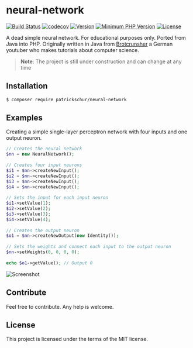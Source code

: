 # neural-network
[![Build Status](https://travis-ci.org/patrickschur/neural-network.svg?branch=master)](https://travis-ci.org/patrickschur/neural-network)
[![codecov](https://codecov.io/gh/patrickschur/neural-network/branch/master/graph/badge.svg)](https://codecov.io/gh/patrickschur/neural-network)
[![Version](https://img.shields.io/packagist/v/patrickschur/neural-network.svg?style=flat-plastic)](https://packagist.org/packages/patrickschur/neural-network)
[![Minimum PHP Version](https://img.shields.io/badge/php-%3E%3D%207.0-ee4499.svg?style=flat-plastic)](http://php.net/)
[![License](https://img.shields.io/packagist/l/patrickschur/neural-network.svg?style=flat-plastic)](https://opensource.org/licenses/MIT)

A dead simple neural network. For educational purposes only. Ported from Java into PHP.
Originally written in Java from [Brotcrunsher](https://youtube.com/brotcrunsher) a German youtuber who makes tutorials about computer science.

> **Note**: The project is still under construction and can change at any time

## Installation
```bash
$ composer require patrickschur/neural-network
```

## Examples
Creating a simple single-layer perceptron network with four inputs and one output neuron.
```php
// Creates the neural network
$nn = new NeuralNetwork();
 
// Creates four input neurons
$i1 = $nn->createNewInput();
$i2 = $nn->createNewInput();
$i3 = $nn->createNewInput();
$i4 = $nn->createNewInput();
 
// Sets the input for each input neuron
$i1->setValue(1);
$i2->setValue(2);
$i3->setValue(3);
$i4->setValue(4);
 
// Creates the output neuron
$o1 = $nn->createNewOutput(new Identity());
 
// Sets the weights and connect each input to the output neuron
$nn->setWeights(0, 0, 0, 0);
 
echo $o1->getValue(); // Output 0
```
![Screenshot](screenshots/singlelayer.png)

## Contribute
Feel free to contribute. Any help is welcome.

## License
This project is licensed under the terms of the MIT license.